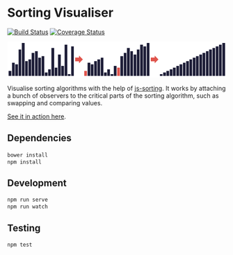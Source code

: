 # Sorting Visualiser

[![Build Status](https://travis-ci.org/Tyriar/sorting-visualiser.svg?branch=master)](https://travis-ci.org/Tyriar/sorting-visualiser)
[![Coverage Status](https://coveralls.io/repos/github/Tyriar/sorting-visualiser/badge.svg?branch=master)](https://coveralls.io/github/Tyriar/sorting-visualiser?branch=master)

<p align="center">
  <img src="example.png"/>
</p>

Visualise sorting algorithms with the help of [js-sorting](https://github.com/Tyriar/js-sorting). It works by attaching a bunch of observers to the critical parts of the sorting algorithm, such as swapping and comparing values.

[See it in action here](http://www.growingwiththeweb.com/projects/sorting-visualiser/).

## Dependencies

```
bower install
npm install
```

## Development

```
npm run serve
npm run watch
```

## Testing

```
npm test
```
